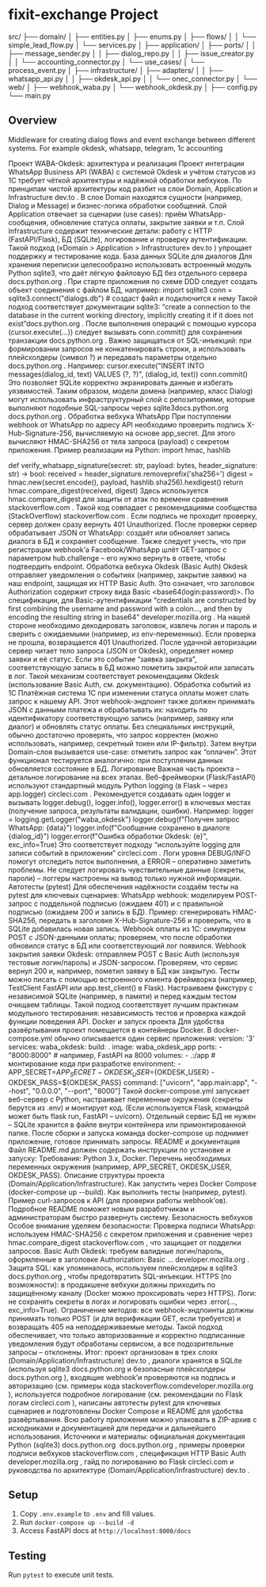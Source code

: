 # fixit-exchange Project


src/
├── domain/
│   ├── entities.py
│   ├── enums.py
│   ├── flows/
│   │   └── simple_lead_flow.py
│   └── services.py
│
├── application/
│   ├── ports/
│   │   ├── message_sender.py
│   │   ├── dialog_repo.py
│   │   ├── issue_creator.py
│   │   └── accounting_connector.py
│   └── use_cases/
│       └── process_event.py
│
├── infrastructure/
│   ├── adapters/
│   │   ├── whatsapp_api.py
│   │   ├── okdesk_api.py
│   │   └── onec_connector.py
│   └── web/
│       ├── webhook_waba.py
│       └── webhook_okdesk.py
│
├── config.py
└── main.py

## Overview
Middleware for creating dialog flows and event exchange between different systems. For example okdesk, whatsapp, telegram, 1c accounting

Проект WABA-Okdesk: архитектура и реализация
Проект интеграции WhatsApp Business API (WABA) с системой Okdesk и учётом статусов из 1С требует чёткой архитектуры и надёжной обработки вебхуков. По принципам чистой архитектуры код разбит на слои Domain, Application и Infrastructure​
dev.to
. В слое Domain находятся сущности (например, Dialog и Message) и бизнес-логика обработки сообщений. Слой Application отвечает за сценарии (use cases): приём WhatsApp-сообщения, обновление статуса оплаты, закрытие заявки и т.п. Слой Infrastructure содержит технические детали: работу с HTTP (FastAPI/Flask), БД (SQLite), логирование и проверку аутентификации. Такой подход («Domain > Application > Infrastructure»​
dev.to
) упрощает поддержку и тестирование кода.
База данных SQLite для диалогов
Для хранения переписки целесообразно использовать встроенный модуль Python sqlite3, что даёт лёгкую файловую БД без отдельного сервера​
docs.python.org
. При старте приложения по схеме DDD следует создать объект соединения с файлом БД, например:
import sqlite3
conn = sqlite3.connect("dialogs.db")  # создаст файл и подключится к нему
Такой подход соответствует документации sqlite3: “create a connection to the database in the current working directory, implicitly creating it if it does not exist”​
docs.python.org
. После выполнения операций с помощью курсора (cursor.execute(...)) следует вызывать conn.commit() для сохранения транзакции​
docs.python.org
. Важно защищаться от SQL-инъекций: при формировании запросов не конкатенировать строки, а использовать плейсхолдеры (символ ?) и передавать параметры отдельно​
docs.python.org
. Например:
cursor.execute("INSERT INTO messages(dialog_id, text) VALUES (?, ?)", (dialog_id, text))
conn.commit()
Это позволяет SQLite корректно экранировать данные и избегать уязвимостей. Таким образом, модели домена (например, класс Dialog) могут использовать инфраструктурный слой с репозиториями, которые выполняют подобные SQL-запросы через sqlite3​
docs.python.org
​
docs.python.org
.
Обработка вебхука WhatsApp
При поступлении webhook от WhatsApp по адресу API необходимо проверить подпись X-Hub-Signature-256, вычисляемую на основе app_secret. Для этого вычисляют HMAC-SHA256 от тела запроса (payload) с секретом приложения. Пример реализации на Python:
import hmac, hashlib

def verify_whatsapp_signature(secret: str, payload: bytes, header_signature: str) -> bool:
    received = header_signature.removeprefix('sha256=')
    digest = hmac.new(secret.encode(), payload, hashlib.sha256).hexdigest()
    return hmac.compare_digest(received, digest)
Здесь используется hmac.compare_digest для защиты от атак по времени сравнения​
stackoverflow.com
. Такой код совпадает с рекомендациями сообщества (StackOverflow)​
stackoverflow.com
. Если подпись не проходит проверку, сервер должен сразу вернуть 401 Unauthorized. После проверки сервер обрабатывает JSON от WhatsApp: создаёт или обновляет запись диалога в БД и сохраняет сообщение. Также следует учесть, что при регистрации webhook’а Facebook/WhatsApp шлёт GET-запрос с параметром hub.challenge – его нужно вернуть в ответе, чтобы подтвердить endpoint.
Обработка вебхука Okdesk (Basic Auth)
Okdesk отправляет уведомления о событиях (например, закрытие заявки) на наш endpoint, защищая их HTTP Basic Auth. Это означает, что заголовок Authorization содержит строку вида Basic <base64(login:password)>. По спецификации, для Basic-аутентификации “credentials are constructed by first combining the username and password with a colon…, and then by encoding the resulting string in base64”​
developer.mozilla.org
. На нашей стороне необходимо декодировать заголовок, извлечь логин и пароль и сверить с ожидаемыми (например, из env-переменных). Если проверка не прошла, возвращается 401 Unauthorized. После удачной авторизации сервер читает тело запроса (JSON от Okdesk), определяет номер заявки и её статус. Если это событие “заявка закрыта”, соответствующую запись в БД можно пометить закрытой или записать в лог. Такой механизм соответствует рекомендациям Okdesk (использование Basic Auth, см. документацию).
Обработка событий из 1С
Платёжная система 1С при изменении статуса оплаты может слать запрос к нашему API. Этот webhook-эндпоинт также должен принимать JSON с данными платежа и обрабатывать их: находить по идентификатору соответствующую запись (например, заявку или диалог) и обновлять статус оплаты. Без специальных инструкций, обычно достаточно проверять, что запрос корректен (можно использовать, например, секретный токен или IP-фильтр). Затем внутри Domain-слоя вызывается use-case: отметить запрос как “оплачен”. Этот функционал тестируется аналогично: при поступлении данных обновляется состояние в БД.
Логирование
Важная часть проекта – детальное логирование на всех этапах. Веб-фреймворки (Flask/FastAPI) используют стандартный модуль Python logging (в Flask – через app.logger)​
circleci.com
. Рекомендуется создавать один logger и вызывать logger.debug(), logger.info(), logger.error() в ключевых местах (получение запроса, результаты валидации, ошибки). Например:
logger = logging.getLogger("waba_okdesk")
logger.debug(f"Получен запрос WhatsApp: {data}")
logger.info(f"Сообщение сохранено в диалоге {dialog_id}")
logger.error(f"Ошибка обработки Okdesk: {e}", exc_info=True)
Это соответствует подходу “используйте logging для записи событий в приложении”​
circleci.com
. Логи уровня DEBUG/INFO помогут отследить поток выполнения, а ERROR – оперативно заметить проблемы. Не следует логировать чувствительные данные (секреты, пароли) – логгеры настроены на вывод только нужной информации.
Автотесты (pytest)
Для обеспечения надёжности создаём тесты на pytest для ключевых сценариев:
WhatsApp webhook: моделируем POST-запрос с поддельной подписью (ожидаем 401) и с правильной подписью (ожидаем 200 и запись в БД). Пример: сгенерировать HMAC-SHA256, передать в заголовке X-Hub-Signature-256 и проверить, что в SQLite добавилась новая запись.
Webhook оплаты из 1С: симулируем POST с JSON-данными оплаты; проверяем, что после обработки обновился статус в БД или соответствующий лог появился.
Webhook закрытия заявки Okdesk: отправляем POST с Basic Auth (используя тестовые логин/пароль) и JSON-запросом. Проверяем, что сервис вернул 200 и, например, пометил заявку в БД как закрытую.
Тесты можно писать с помощью встроенного клиента фреймворка (например, TestClient FastAPI или app.test_client() в Flask). Настраиваем фикстуру с независимой SQLite (например, в памяти) и перед каждым тестом очищаем таблицы. Такой подход соответствует лучшим практикам модульного тестирования: независимость тестов и проверка каждой функции поведения API.
Docker и запуск проекта
Для удобства развёртывания проект помещается в контейнеры Docker. В docker-compose.yml обычно описывается один сервис приложения:
version: '3'
services:
  waba_okdesk:
    build: .
    image: waba_okdesk_app
    ports:
      - "8000:8000"  # например, FastAPI на 8000
    volumes:
      - .:/app  # монтирование кода при разработке
    environment:
      - APP_SECRET=${APP_SECRET}
      - OKDESK_USER=${OKDESK_USER}
      - OKDESK_PASS=${OKDESK_PASS}
    command: ["uvicorn", "app.main:app", "--host", "0.0.0.0", "--port", "8000"]
Такой docker-compose.yml запускает веб-сервер с Python, настраивает переменные окружения (секреты берутся из .env) и монтирует код. (Если используется Flask, командой может быть flask run, FastAPI – uvicorn). Отдельный сервис БД не нужен – SQLite хранится в файле внутри контейнера или примонтированной папке. После сборки и запуска команда docker-compose up поднимет приложение, готовое принимать запросы.
README и документация
Файл README.md должен содержать инструкции по установке и запуску:
Требования: Python 3.x, Docker.
Перечень необходимых переменных окружения (например, APP_SECRET, OKDESK_USER, OKDESK_PASS).
Описание структуры проекта (Domain/Application/Infrastructure).
Как запустить через Docker Compose (docker-compose up --build).
Как выполнить тесты (например, pytest).
Пример curl-запросов к API (для проверки работы webhook’ов).
Подробное README поможет новым разработчикам и администраторам быстро развернуть систему.
Безопасность вебхуков
Особое внимание уделяем безопасности:
Проверка подписи WhatsApp: используем HMAC-SHA256 с секретом приложения и сравнение через hmac.compare_digest​
stackoverflow.com
, что защищает от подделки запросов.
Basic Auth Okdesk: требуем валидные логин/пароль, оформленные в заголовке Authorization: Basic ...​
developer.mozilla.org
.
Защита SQL: как упоминалось, используем плейсхолдеры в sqlite3​
docs.python.org
, чтобы предотвратить SQL-инъекции.
HTTPS (по возможности): в продакшене вебхуки должны приходить по защищённому каналу (Docker можно проксировать через HTTPS).
Логи: не сохранять секреты в логах и логировать ошибки через .error(..., exc_info=True).
Ограничение методов: все webhook-эндпоинты должны принимать только POST (и для верификации GET, если требуется) и возвращать 405 на неподдерживаемые методы.
Такой подход обеспечивает, что только авторизованные и корректно подписанные уведомления будут обработаны сервисом, а все подозрительные запросы – отклонены. Итог: проект организован в трех слоях (Domain/Application/Infrastructure)​
dev.to
, диалоги хранятся в SQLite (используя sqlite3​
docs.python.org
 и безопасные плейсхолдеры​
docs.python.org
), входящие webhook’и проверяются на подпись и авторизацию (см. примеры кода​
stackoverflow.com
​
developer.mozilla.org
), используется подробное логирование (см. рекомендации по Flask логам​
circleci.com
), написаны автотесты pytest для ключевых сценариев и подготовлены Docker Compose и README для удобства развёртывания. Всю работу приложения можно упаковать в ZIP-архив с исходниками и документацией для передачи и дальнейшего использования. Источники и материалы: официальная документация Python (sqlite3)​
docs.python.org
​
docs.python.org
, примеры проверки подписи вебхуков​
stackoverflow.com
, спецификация HTTP Basic Auth​
developer.mozilla.org
, гайд по логированию во Flask​
circleci.com
 и руководства по архитектуре (Domain/Application/Infrastructure)​
dev.to
.


## Setup
1. Copy `.env.example` to `.env` and fill values.
2. Run `docker-compose up --build -d`
3. Access FastAPI docs at `http://localhost:8000/docs`

## Testing
Run `pytest` to execute unit tests.

